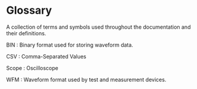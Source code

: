 # Glossary

A collection of terms and symbols used throughout the documentation and their definitions.

BIN
: Binary format used for storing waveform data.

CSV
: Comma-Separated Values

Scope
: Oscilloscope

WFM
: Waveform format used by test and measurement devices.
